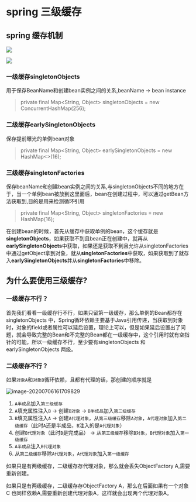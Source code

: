 # spring 三级缓存

## spring 缓存机制

![](https://img2020.cnblogs.com/blog/2027777/202008/2027777-20200822213542986-1450430873.png)

![](https://img2020.cnblogs.com/blog/2027777/202008/2027777-20200822224312938-1691750102.png)

### 一级缓存singletonObjects

用于保存BeanName和创建bean实例之间的关系,beanName -> bean instance

> private final Map<String, Object> singletonObjects = new ConcurrentHashMap(256);

### 二级缓存earlySingletonObjects

保存提前曝光的单例bean对象

> private final Map<String, Object> earlySingletonObjects = new HashMap<>(16);

### 三级缓存singletonFactories

保存beanName和创建bean实例之间的关系,与singletonObjects不同的地方在于，当一个单例bean被放到这里面后，bean在创建过程中，可以通过getBean方法获取到,目的是用来检测循环引用

> private final Map<String, Object> singletonFactories = new HashMap(16);

在创建bean的时候，首先从缓存中获取单例的bean，这个缓存就是**singletonObjects**，如果获取不到且bean正在创建中，就再从**earlySingletonObjects**中获取，如果还是获取不到且允许从singletonFactories中通过getObject拿到对象，就从**singletonFactories**中获取，如果获取到了就存入**earlySingletonObjects**并从**singletonFactories**中移除。

## 为什么要使用三级缓存?

### 一级缓存不行？

首先我们看看一级缓存行不行，如果只留第一级缓存，那么单例的Bean都存在singletonObjects 中，Spring循环依赖主要基于Java引用传递，当获取到对象时，对象的field或者属性可以延后设置，理论上可以，但是如果延后设置出了问题，就会导致完整的Bean和不完整的Bean都在一级缓存中，这个引用时就有空指针的可能，所以一级缓存不行，至少要有singletonObjects 和earlySingletonObjects 两级。

### 二级缓存不行？

如果`对象A`和`对象B`循环依赖，且都有代理的话，那创建的顺序就是

![image-20200706161709829](https://imgconvert.csdnimg.cn/aHR0cHM6Ly9naXRlZS5jb20vd3hfY2MzNDdiZTY5Ni9ibG9nSW1hZ2UvcmF3L21hc3Rlci9pbWFnZS0yMDIwMDcwNjE2MTcwOTgyOS5wbmc?x-oss-process=image/format,png)

1. `A半成品`加入`第三级缓存`
2. `A`填充属性注入`B` -> 创建`B对象` -> `B半成品`加入`第三级缓存`
3. `B`填充属性注入`A` -> 创建`A代理对象`，从`第三级缓存`移除`A对象`，`A代理对象`加入`第二级缓存`（此时`A`还是半成品，`B`注入的是`A代理对象`）
4. 创建`B代理对象`（此时`B`是完成品） -> 从`第三级缓存`移除`B对象`，`B代理对象`加入`第一级缓存`
5. `A半成品`注入`B代理对象`
6. 从`第二级缓存`移除`A代理对象`，`A代理对象`加入`第一级缓存`

如果只是有两级缓存，二级缓存存代理对象，那么就会丢失ObjectFactory A,需要重新创建。

如果只是有两级缓存，二级缓存存ObjectFactory A，那么在后面如果有一个对象C 也同样依赖A,需要重新创建代理对象A，这样就会出现两个代理对象A。



